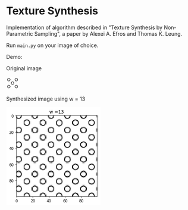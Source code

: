 # Texture Synthesis

Implementation of algorithm described in "Texture Synthesis by Non-Parametric Sampling", a paper by Alexei A. Efros and Thomas K. Leung.

Run `main.py` on your image of choice.

Demo:

Original image

![Rings](https://github.com/ToruOwO/texture_synthesis/blob/master/rings.jpg)

Synthesized image using w = 13

![Synthesized rings](https://github.com/ToruOwO/texture_synthesis/blob/master/rings13.png)